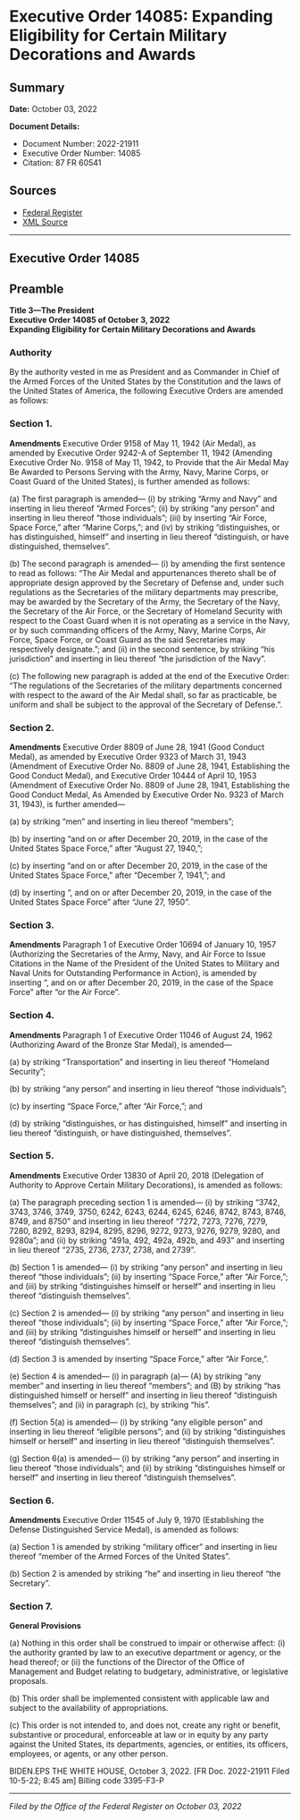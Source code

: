 # Executive Order 14085: Expanding Eligibility for Certain Military Decorations and Awards

## Summary

**Date:** October 03, 2022

**Document Details:**
- Document Number: 2022-21911
- Executive Order Number: 14085
- Citation: 87 FR 60541

## Sources
- [Federal Register](https://www.federalregister.gov/documents/2022/10/06/2022-21911/expanding-eligibility-for-certain-military-decorations-and-awards)
- [XML Source](https://www.federalregister.gov/documents/full_text/xml/2022/10/06/2022-21911.xml)

---

## Executive Order 14085

## Preamble

**Title 3—The President**  
**Executive Order 14085 of October 3, 2022**  
**Expanding Eligibility for Certain Military Decorations and Awards**

### Authority

By the authority vested in me as President and as Commander in Chief of the Armed Forces of the United States by the Constitution and the laws of the United States of America, the following Executive Orders are amended as follows:
### Section 1.

**Amendments**
 Executive Order 9158 of May 11, 1942 (Air Medal), as amended by Executive Order 9242-A of September 11, 1942 (Amending Executive Order No. 9158 of May 11, 1942, to Provide that the Air Medal May Be Awarded to Persons Serving with the Army, Navy, Marine Corps, or Coast Guard of the United States), is further amended as follows:

(a) The first paragraph is amended—
    (i) by striking “Army and Navy” and inserting in lieu thereof “Armed Forces”;
    (ii) by striking “any person” and inserting in lieu thereof “those individuals”;
    (iii) by inserting “Air Force, Space Force,” after “Marine Corps,”; and
    (iv) by striking “distinguishes, or has distinguished, himself” and inserting in lieu thereof “distinguish, or have distinguished, themselves”. 

(b) The second paragraph is amended—
    (i) by amending the first sentence to read as follows: “The Air Medal and appurtenances thereto shall be of appropriate design approved by the Secretary of Defense and, under such regulations as the Secretaries of the military departments may prescribe, may be awarded by the Secretary of the Army, the Secretary of the Navy, the Secretary of the Air Force, or the Secretary of Homeland Security with respect to the Coast Guard when it is not operating as a service in the Navy, or by such commanding officers of the Army, Navy, Marine Corps, Air Force, Space Force, or Coast Guard as the said Secretaries may respectively designate.”; and
    (ii) in the second sentence, by striking “his jurisdiction” and inserting in lieu thereof “the jurisdiction of the Navy”.

(c) The following new paragraph is added at the end of the Executive Order: “The regulations of the Secretaries of the military departments concerned with respect to the award of the Air Medal shall, so far as practicable, be uniform and shall be subject to the approval of the Secretary of Defense.”.
### Section 2.

**Amendments**
 Executive Order 8809 of June 28, 1941 (Good Conduct Medal), as amended by Executive Order 9323 of March 31, 1943 (Amendment of Executive Order No. 8809 of June 28, 1941, Establishing the Good Conduct Medal), and Executive Order 10444 of April 10, 1953 (Amendment of Executive Order No. 8809 of June 28, 1941, Establishing the Good Conduct Medal, As Amended by Executive Order No. 9323 of March 31, 1943), is further amended— 

(a) by striking “men” and inserting in lieu thereof “members”;

(b) by inserting “and on or after December 20, 2019, in the case of the United States Space Force,” after “August 27, 1940,”;

(c) by inserting “and on or after December 20, 2019, in the case of the United States Space Force,” after “December 7, 1941,”; and

(d) by inserting “, and on or after December 20, 2019, in the case of the United States Space Force” after “June 27, 1950”.
### Section 3.

**Amendments**
 Paragraph 1 of Executive Order 10694 of January 10, 1957 (Authorizing the Secretaries of the Army, Navy, and Air Force to Issue Citations in the Name of the President of the United States to Military and Naval Units for Outstanding Performance in Action), is amended by inserting “, and on or after December 20, 2019, in the case of the Space Force” after “or the Air Force”.
### Section 4.

**Amendments**
 Paragraph 1 of Executive Order 11046 of August 24, 1962 (Authorizing Award of the Bronze Star Medal), is amended— 

(a) by striking “Transportation” and inserting in lieu thereof “Homeland Security”;

(b) by striking “any person” and inserting in lieu thereof “those individuals”;

(c) by inserting “Space Force,” after “Air Force,”; and

(d) by striking “distinguishes, or has distinguished, himself” and inserting in lieu thereof “distinguish, or have distinguished, themselves”.
### Section 5.

**Amendments**
 Executive Order 13830 of April 20, 2018 (Delegation of Authority to Approve Certain Military Decorations), is amended as follows:

(a) The paragraph preceding section 1 is amended—
    (i) by striking “3742, 3743, 3746, 3749, 3750, 6242, 6243, 6244, 6245, 6246, 8742, 8743, 8746, 8749, and 8750” and inserting in lieu thereof “7272, 7273, 7276, 7279, 7280, 8292, 8293, 8294, 8295, 8296, 9272, 9273, 9276, 9279, 9280, and 9280a”; and
    (ii) by striking “491a, 492, 492a, 492b, and 493” and inserting in lieu thereof “2735, 2736, 2737, 2738, and 2739”. 

(b) Section 1 is amended— 
    (i) by striking “any person” and inserting in lieu thereof “those individuals”;
    (ii) by inserting “Space Force,” after “Air Force,”; and
    (iii) by striking “distinguishes himself or herself” and inserting in lieu thereof “distinguish themselves”. 

(c) Section 2 is amended— 
    (i) by striking “any person” and inserting in lieu thereof “those individuals”;
    (ii) by inserting “Space Force,” after “Air Force,”; and
    (iii) by striking “distinguishes himself or herself” and inserting in lieu thereof “distinguish themselves”. 

(d) Section 3 is amended by inserting “Space Force,” after “Air Force,”.

(e) Section 4 is amended— 
    (i) in paragraph (a)— 
(A) by striking “any member” and inserting in lieu thereof “members”; and
(B) by striking “has distinguished himself or herself” and inserting in lieu thereof “distinguish themselves”; and
    (ii) in paragraph (c), by striking “his”.

(f) Section 5(a) is amended— 
    (i) by striking “any eligible person” and inserting in lieu thereof “eligible persons”; and 
    (ii) by striking “distinguishes himself or herself” and inserting in lieu thereof “distinguish themselves”.

(g) Section 6(a) is amended— 
    (i) by striking “any person” and inserting in lieu thereof “those individuals”; and
    (ii) by striking “distinguishes himself or herself” and inserting in lieu thereof “distinguish themselves”.
### Section 6.

**Amendments**
 Executive Order 11545 of July 9, 1970 (Establishing the Defense Distinguished Service Medal), is amended as follows: 

(a) Section 1 is amended by striking “military officer” and inserting in lieu thereof “member of the Armed Forces of the United States”.

(b) Section 2 is amended by striking “he” and inserting in lieu thereof “the Secretary”.
### Section 7.

**General Provisions**

(a) Nothing in this order shall be construed to impair or otherwise affect:
    (i) the authority granted by law to an executive department or agency, or the head thereof; or
    (ii) the functions of the Director of the Office of Management and Budget relating to budgetary, administrative, or legislative proposals.

(b) This order shall be implemented consistent with applicable law and subject to the availability of appropriations. 

(c) This order is not intended to, and does not, create any right or benefit, substantive or procedural, enforceable at law or in equity by any party against the United States, its departments, agencies, or entities, its officers, employees, or agents, or any other person.

BIDEN.EPS
THE WHITE HOUSE,
October 3, 2022.
[FR Doc. 2022-21911
Filed 10-5-22; 8:45 am]
Billing code 3395-F3-P

---

*Filed by the Office of the Federal Register on October 03, 2022*
